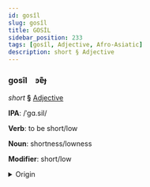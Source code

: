 ```yaml
---
id: gosîl
slug: gosîl
title: GOSİL
sidebar_position: 233
tags: [gosîl, Adjective, Afro-Asiatic]
description: short § Adjective
---
```


### gosîl&emsp;<span kind="abugida">ꜿɐ͊ɟ</span>

*short* **§** [Adjective](../../tags/Adjective)

**IPA**: /ˈgɑ.sil/

**Verb**: to be short/low

**Noun**: shortness/lowness

**Modifier**: short/low

<details>
    <summary>Origin</summary>
    Arabic, Hijazi قصير gaṣīr /ɡa.sˤiːr/<br/>
    <em>Afro-Asiatic Language Family</em>
</details>